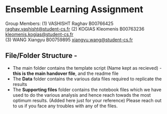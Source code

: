 # Ensemble Learning Assignment 

Group Members:
        (1) VASHISHT Raghav B00766425 raghav.vashisht@student-cs.fr
        (2) KOGIAS Kleomenis B00763236 kleomenis.kogias@student-cs.fr  
        (3) WANG Xiangyu B00759895 xiangyu.wang@student-cs.fr
 
 ## File/Folder Structure - 
 
  - The main folder contains the template script (Name kept as recieved) - **this is the main handover file**, and the readme file
  - The **Data** folder contains the various data files required to replicate the results
  - The **Supporting files** folder contains the notebook files which we have  used to do the various analysis and hence reach towads the most optimum results. (Added here just for your reference)
 Please reach out to us if you face any troubles with any of the files.
